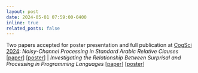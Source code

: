 ```yaml
---
layout: post
date: 2024-05-01 07:59:00-0400
inline: true
related_posts: false
---
```


Two papers accepted for poster presentation and full publication at [CogSci 2024](https://cognitivesciencesociety.org/cogsci-2024/): *Noisy-Channel Processing in Standard Arabic Relative Clauses* \[[paper](https://escholarship.org/uc/item/6vj2f252)\] \[[poster](https://nicoledodd.github.io/files/asp-cogsci-poster-2024.pdf)\] | *Investigating the Relationship Between Surprisal and Processing in Programming Languages* \[[paper](https://escholarship.org/uc/item/72k728wq)\] \[[poster](https://nicoledodd.github.io/files/cp-cogsci-poster-2024.pdf)\]